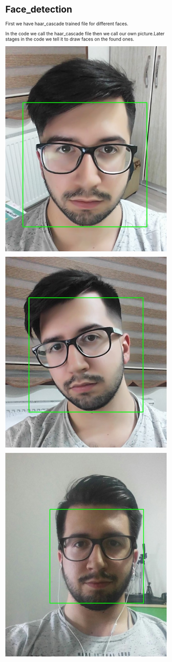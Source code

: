 # Face_detection

First we have haar_cascade trained file for different faces.

In the code we call the haar_cascade file then we call our own picture.Later stages in the code we tell it to draw faces on the found ones.

![Screenshot](add1.jpg)

![Screenshot](add2.jpg)

![Screenshot](add3.jpg)
